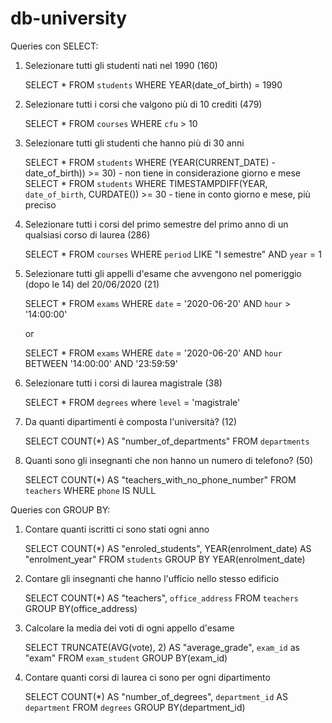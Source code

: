 # db-university


Queries con SELECT:

1. Selezionare tutti gli studenti nati nel 1990 (160)

    SELECT * FROM `students` WHERE YEAR(date_of_birth) = 1990

2. Selezionare tutti i corsi che valgono più di 10 crediti (479)

    SELECT * FROM `courses` WHERE `cfu` > 10


3. Selezionare tutti gli studenti che hanno più di 30 anni

    SELECT * FROM `students` WHERE (YEAR(CURRENT_DATE) - date_of_birth)) >= 30)         - non tiene in considerazione giorno e mese
    SELECT * FROM `students` WHERE TIMESTAMPDIFF(YEAR, `date_of_birth`, CURDATE()) >= 30           - tiene in conto giorno e mese, più preciso


4. Selezionare tutti i corsi del primo semestre del primo anno di un qualsiasi corso di
laurea (286)

    SELECT * FROM `courses` WHERE `period` LIKE "I semestre" AND `year` = 1

5. Selezionare tutti gli appelli d'esame che avvengono nel pomeriggio (dopo le 14) del
20/06/2020 (21)

    SELECT * FROM `exams` WHERE `date` = '2020-06-20' AND `hour` > '14:00:00'

    or

    SELECT * FROM `exams` WHERE `date` = '2020-06-20' AND `hour` BETWEEN '14:00:00' AND '23:59:59'

6. Selezionare tutti i corsi di laurea magistrale (38)

    SELECT * FROM `degrees` where `level` = 'magistrale'

7. Da quanti dipartimenti è composta l'università? (12)

    SELECT COUNT(*) AS "number_of_departments" FROM `departments`

8. Quanti sono gli insegnanti che non hanno un numero di telefono? (50)

    SELECT COUNT(*) AS "teachers_with_no_phone_number" FROM `teachers` WHERE `phone` IS NULL


Queries con GROUP BY:

1. Contare quanti iscritti ci sono stati ogni anno

    SELECT COUNT(*) AS "enroled_students", YEAR(enrolment_date) AS "enrolment_year" FROM `students` GROUP BY YEAR(enrolment_date)

2. Contare gli insegnanti che hanno l'ufficio nello stesso edificio

    SELECT COUNT(*) AS "teachers", `office_address` FROM `teachers` GROUP BY(office_address)

3. Calcolare la media dei voti di ogni appello d'esame

    SELECT TRUNCATE(AVG(vote), 2) AS "average_grade", `exam_id` as "exam" FROM `exam_student` GROUP BY(exam_id)

4. Contare quanti corsi di laurea ci sono per ogni dipartimento

    SELECT COUNT(*) AS "number_of_degrees", `department_id` AS `department` FROM `degrees` GROUP BY(department_id)